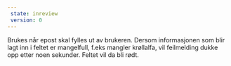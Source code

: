 ```yaml
---
 state: inreview
 version: 0
---
```

Brukes når epost skal fylles ut av brukeren. Dersom informasjonen som blir lagt inn i feltet er mangelfull, f.eks mangler krøllalfa, vil feilmelding dukke opp etter noen sekunder. Feltet vil da bli rødt.
